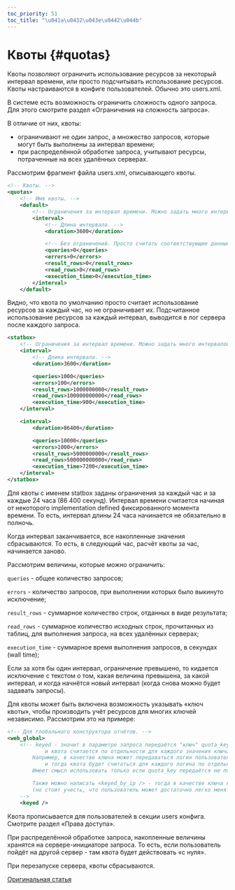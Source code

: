 ```yaml
---
toc_priority: 51
toc_title: "\u041a\u0432\u043e\u0442\u044b"
---
```


# Квоты {#quotas}

Квоты позволяют ограничить использование ресурсов за некоторый интервал времени, или просто подсчитывать использование ресурсов.
Квоты настраиваются в конфиге пользователей. Обычно это users.xml.

В системе есть возможность ограничить сложность одного запроса. Для этого смотрите раздел «Ограничения на сложность запроса».

В отличие от них, квоты:

-   ограничивают не один запрос, а множество запросов, которые могут быть выполнены за интервал времени;
-   при распределённой обработке запроса, учитывают ресурсы, потраченные на всех удалённых серверах.

Рассмотрим фрагмент файла users.xml, описывающего квоты.

``` xml
<!-- Квоты. -->
<quotas>
    <!-- Имя квоты. -->
    <default>
        <!-- Ограничения за интервал времени. Можно задать много интервалов с разными ограничениями. -->
        <interval>
            <!-- Длина интервала. -->
            <duration>3600</duration>

            <!-- Без ограничений. Просто считать соответствующие данные за указанный интервал. -->
            <queries>0</queries>
            <errors>0</errors>
            <result_rows>0</result_rows>
            <read_rows>0</read_rows>
            <execution_time>0</execution_time>
        </interval>
    </default>
```

Видно, что квота по умолчанию просто считает использование ресурсов за каждый час, но не ограничивает их.
Подсчитанное использование ресурсов за каждый интервал, выводится в лог сервера после каждого запроса.

``` xml
<statbox>
    <!-- Ограничения за интервал времени. Можно задать много интервалов с разными ограничениями. -->
    <interval>
        <!-- Длина интервала. -->
        <duration>3600</duration>

        <queries>1000</queries>
        <errors>100</errors>
        <result_rows>1000000000</result_rows>
        <read_rows>100000000000</read_rows>
        <execution_time>900</execution_time>
    </interval>

    <interval>
        <duration>86400</duration>

        <queries>10000</queries>
        <errors>1000</errors>
        <result_rows>5000000000</result_rows>
        <read_rows>500000000000</read_rows>
        <execution_time>7200</execution_time>
    </interval>
</statbox>
```

Для квоты с именем statbox заданы ограничения за каждый час и за каждые 24 часа (86 400 секунд). Интервал времени считается начиная от некоторого implementation defined фиксированного момента времени. То есть, интервал длины 24 часа начинается не обязательно в полночь.

Когда интервал заканчивается, все накопленные значения сбрасываются. То есть, в следующий час, расчёт квоты за час, начинается заново.

Рассмотрим величины, которые можно ограничить:

`queries` - общее количество запросов;

`errors` - количество запросов, при выполнении которых было выкинуто исключение;

`result_rows` - суммарное количество строк, отданных в виде результата;

`read_rows` - суммарное количество исходных строк, прочитанных из таблиц, для выполнения запроса, на всех удалённых серверах;

`execution_time` - суммарное время выполнения запросов, в секундах (wall time);

Если за хотя бы один интервал, ограничение превышено, то кидается исключение с текстом о том, какая величина превышена, за какой интервал, и когда начнётся новый интервал (когда снова можно будет задавать запросы).

Для квоты может быть включена возможность указывать «ключ квоты», чтобы производить учёт ресурсов для многих ключей независимо. Рассмотрим это на примере:

``` xml
<!-- Для глобального конструктора отчётов. -->
<web_global>
    <!-- keyed - значит в параметре запроса передаётся "ключ" quota_key,
            и квота считается по отдельности для каждого значения ключа.
        Например, в качестве ключа может передаваться логин пользователя в Метрике,
            и тогда квота будет считаться для каждого логина по отдельности.
        Имеет смысл использовать только если quota_key передаётся не пользователем, а программой.

        Также можно написать <keyed_by_ip /> - тогда в качестве ключа квоты используется IP-адрес.
        (но стоит учесть, что пользователь может достаточно легко менять IPv6-адрес)
    -->
    <keyed />
```

Квота прописывается для пользователей в секции users конфига. Смотрите раздел «Права доступа».

При распределённой обработке запроса, накопленные величины хранятся на сервере-инициаторе запроса. То есть, если пользователь пойдёт на другой сервер - там квота будет действовать «с нуля».

При перезапуске сервера, квоты сбрасываются.

[Оригинальная статья](https://clickhouse.tech/docs/ru/operations/quotas/) <!--hide-->
